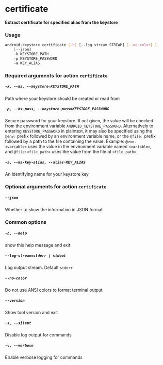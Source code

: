 
certificate
===========


**Extract certificate for specified alias from the keystore**
### Usage
```bash
android-keystore certificate [-h] [--log-stream STREAM] [--no-color] [--version] [-s] [-v]
    [--json]
    -k KEYSTORE_PATH
    -p KEYSTORE_PASSWORD
    -a KEY_ALIAS
```
### Required arguments for action `certificate`

##### `-k, --ks, --keystore=KEYSTORE_PATH`


Path where your keystore should be created or read from
##### `-p, --ks-pass, --keystore-pass=KEYSTORE_PASSWORD`


Secure password for your keystore. If not given, the value will be checked from the environment variable `ANDROID_KEYSTORE_PASSWORD`. Alternatively to entering `KEYSTORE_PASSWORD` in plaintext, it may also be specified using the `@env:` prefix followed by an environment variable name, or the `@file:` prefix followed by a path to the file containing the value. Example: `@env:<variable>` uses the value in the environment variable named `<variable>`, and `@file:<file_path>` uses the value from the file at `<file_path>`.
##### `-a, --ks-key-alias, --alias=KEY_ALIAS`


An identifying name for your keystore key
### Optional arguments for action `certificate`

##### `--json`


Whether to show the information in JSON format
### Common options

##### `-h, --help`


show this help message and exit
##### `--log-stream=stderr | stdout`


Log output stream. Default `stderr`
##### `--no-color`


Do not use ANSI colors to format terminal output
##### `--version`


Show tool version and exit
##### `-s, --silent`


Disable log output for commands
##### `-v, --verbose`


Enable verbose logging for commands
